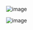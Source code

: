 ![image](https://github.com/shb0527/iGEM-20-amino-acids-modeling-/assets/111919818/7ab6b225-c128-4f5d-a4ab-c18c91d31c04)

![image](https://github.com/shb0527/iGEM-20-amino-acids-modeling-/assets/111919818/d412bc89-3809-413d-b096-878ce3437587)
